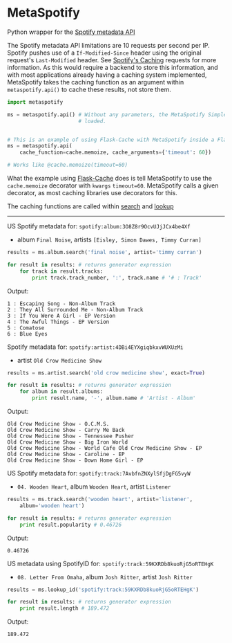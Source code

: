 MetaSpotify
===========
Python wrapper for the [Spotify metadata API][sm]

The Spotify metadata API limitations are 10 requests per second per IP. Spotify
pushes use of a `If-Modified-Since` header using the original request's
`Last-Modified` header. See [Spotify's Caching][sc] requests for more
information. As this would require a backend to store this information, and with
most applications already having a caching system implemented, MetaSpotify takes
the caching function as an argument within `metaspotify.api()` to cache these
results, not store them.

```python
import metaspotify

ms = metaspotify.api() # Without any parameters, the MetaSpotify SimpleCache is
                       # loaded.


# This is an example of using Flask-Cache with MetaSpotify inside a Flask app.
ms = metaspotify.api(
    cache_function=cache.memoize, cache_arguments={'timeout': 60})

# Works like @cache.memoize(timeout=60)
```

What the example using [Flask-Cache][fc] does is tell MetaSpotify to use the
`cache.memoize` decorator with `kwargs` `timeout=60`. MetaSpotify calls a given
decorator, as most caching libraries use decorators for this.

The caching functions are called within [search][ms] and [lookup][ml]

----------------------

US Spotify metadata for: `spotify:album:3O8Z8r9OcvUJjJCx4be4Xf`
- album `Final Noise`, artists `[Eisley, Simon Dawes, Timmy Curran]`

```python
results = ms.album.search('final noise', artist='timmy curran')

for result in results: # returns generator expression
	for track in result.tracks:
		print track.track_number, ':', track.name # '# : Track'
```

Output:

```
1 : Escaping Song - Non-Album Track
2 : They All Surrounded Me - Non-Album Track
3 : If You Were A Girl - EP Version
4 : The Awful Things - EP Version
5 : Comatose
6 : Blue Eyes
```

Spotify metadata for: `spotify:artist:4DBi4EYXgiqbkxvWUXUzMi`
- artist `Old Crow Medicine Show`

```python
results = ms.artist.search('old crow medicine show', exact=True)

for result in results: # returns generator expression
	for album in result.albums:
		print result.name, '-', album.name # 'Artist - Album'
```

Output:

```
Old Crow Medicine Show - O.C.M.S.
Old Crow Medicine Show - Carry Me Back
Old Crow Medicine Show - Tennessee Pusher
Old Crow Medicine Show - Big Iron World
Old Crow Medicine Show - World Cafe Old Crow Medicine Show - EP
Old Crow Medicine Show - Caroline - EP
Old Crow Medicine Show - Down Home Girl - EP
```

US Spotify metadata for: `spotify:track:7AvbfnZNXylSfjDgFG5vyW`
- `04. Wooden Heart`, album `Wooden Heart`, artist `Listener`

```python
results = ms.track.search('wooden heart', artist='listener',
	album='wooden heart')

for result in results: # returns generator expression
	print result.popularity # 0.46726
```

Output:

```
0.46726
```

US metadata using SpotifyID for: `spotify:track:59KXRDb8kuoRjG5oRTEHgK`
- `08. Letter From Omaha`, album `Josh Ritter`, artist `Josh Ritter`

```python
results = ms.lookup_id('spotify:track:59KXRDb8kuoRjG5oRTEHgK')

for result in results: # returns generator expression
	print result.length # 189.472
```

Output:

```
189.472
```

[sm]: https://developer.spotify.com/technologies/web-api/
[sc]: https://developer.spotify.com/technologies/web-api/#caching
[fc]: http://pythonhosted.org/Flask-Cache/
[ms]: https://github.com/bnlucas/python-metaspotify/blob/master/metaspotify/search.py
[ml]: https://github.com/bnlucas/python-metaspotify/blob/master/metaspotify/lookup.py

